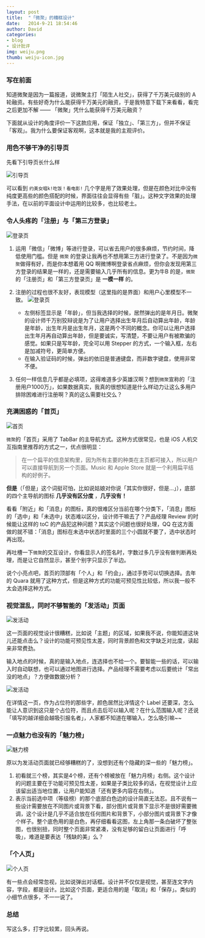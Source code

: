 ```yaml
---
layout: post
title:  "「微聚」的糟糕设计"
date:   2014-9-21 18:54:46
author: David
categories: 
- blog
- 设计批评
img: weiju.png
thumb: weiju-icon.jpg
---
```


### 写在前面

知道微聚是因为一篇报道，说微聚主打「陌生人社交」，获得了千万美元级别的 A 轮融资。有些好奇为什么能获得千万美元的融资，于是我特意下载下来看看，看完之后更加不解 —— 「微聚」凭什么能获得千万美元融资？

下面就从设计的角度评价一下这款应用，保证「独立」、「第三方」，但并不保证「客观」。我为什么要保证客观啊，这本就是我的主观评价。

### 用色不够干净的引导页

先看下引导页长什么样

![引导页](../../assets/img/blog/weiju/guide.png "引导页")

可以看到 `约美女唱k!吃饭！看电影!` 几个字是用了效果处理，但是在颜色对比中没有纯度更高些的颜色搭配的时候，界面往往会显得有些「脏」。这种文字效果的处理手法，在以前的平面设计中运用的比较多，也比较老土。

### 令人头疼的「注册」与「第三方登录」

![登录页](../../assets/img/blog/weiju/login.png "登录页")

1. 运用「微信」「微博」等进行登录，可以省去用户的很多麻烦，节约时间，降低使用门槛。但是 `微聚` 的登录让我再也不想用第三方进行登录了。不是因为`微聚`做得有好，而是你本想着用 QQ 啊微博啊登录省点麻烦，但你会发现用第三方登录的结果是一样的，还是需要输入几乎所有的信息。更为牛B 的是，`微聚`的「注册页」和「第三方登录页」是 **一模一样** 的。

2. 注册的过程也很不友好，表现模型（这里指的是界面）和用户心里模型不一致。
	![登录页](../../assets/img/blog/weiju/input-field.png "引导页")

	* 左侧标签显示是「年龄」，但当我选择的时候，居然弹出的是年月日。微聚的设计师千万别狡辩说是为了让用户选择出生年月后自动算出年龄，年龄是年龄，出生年月是出生年月，这是两个不同的概念。你可以让用户选择出生年月再自动算出年龄，但是要诚实，写清楚，不要让用户有被欺骗的感觉。如果只是写年龄，完全可以用 Stepper 的方式，一个输入框，左右是加减符号，更简单方便。
	* 在输入验证码的时候，弹出的依旧是普通键盘，而非数字键盘，使用非常不便。
3. 任何一样信息几乎都是必填项，这得难道多少英雄汉啊？想到`微聚`宣称的「注册用户1000万」，如果数据真实，我真的很想知道是什么样动力让这么多用户排除困难进行注册啊？真的这么需要社交么？

### 充满困惑的「首页」

![首页](../../assets/img/blog/weiju/nearby.png "引导页")

`微聚`的「首页」采用了 TabBar 的主导航方式。这种方式很常见，也是 iOS 人机交互指南里推荐的方式之一，优点很明显：

> 在一个扁平的信息架构里，因为所有主要的种类在主页都可接入，所以用户可以直接导航到另一个页面。Music 和 Apple Store 就是一个利用扁平结构的好例子。

**但是**（「但是」这个词挺可怕，比如说姑娘对你说「其实你很好，但是...」），底部的四个主导航的图标 **几乎没有区分度** ，**几乎没有！**

看看「附近」和「消息」的图标，真的很难区分当前在哪个分类下，「消息」图标的「选中」和「未选中」状态难以区分，设计师干嘛去了？产品经理 Review 的时候能让这样的 toC 的产品犯这种问题？其实这个问题也很好处理，QQ 在这方面做的就不错：「消息」图标在未选中状态时里面的三个小圆就不要了，选中状态时再出现。

再吐槽一下`微聚`的交互设计，你看显示人的签名时，字数过多几乎没有做判断再处理，而是让它自然显示，甚至个别字只显示了半边。

说个小亮点吧，首页的顶部有「个人」和「约会」，通过手势可以切换选择。去年的 Quara 就用了这种方式，但是这种方式的功能可预见性比较低，所以我一般不太会选择这种方式。

### 视觉混乱，同时不够智能的「发活动」页面

![发活动](../../assets/img/blog/weiju/activities-01.png "发活动")

这一页面的视觉设计很糟糕，比如说「主题」的区域，如果我不说，你能知道这块儿还能点击么？设计的功能可预见性太差，同时背景颜色和文字缺乏对比度，读起来非常费劲。

输入地点的时候，真的是输入地点，连选择也不给一个。要智能一些的话，可以输入时自动联想，也可以通过地图进行选择。产品经理不需要考虑以后要统计「常出没的地点」？方便做数据分析？

![发活动](../../assets/img/blog/weiju/activities-02.png "发活动")

在详情这一页，作为占位符的那些字，颜色居然比详情这个 Label 还要深，怎么能让人意识到这只是个占位符，而且点击后可以输入呢？在什么范围输入呢？还说「填写的越详细会越吸引报名者」，人家都不知道在哪输入，怎么吸引嘛~~

### 一点魅力也没有的「魅力榜」

![魅力榜](../../assets/img/blog/weiju/affordance-01.png "魅力榜")

原以为发活动页面就已经够糟糕的了，没想到还有个隐藏的深一些的「魅力榜」。

1. 初看就三个榜，其实是4个榜，还有个榜被放在「魅力月榜」右侧。这个设计的问题主要在于功能可预见性太差，如果是子类比较多的话，在视觉设计上应该留出适当地位置，让用户能知道「还有更多内容在右侧」。
2. 表示当前选中项（等级榜）的那个底部白色边的设计简直无法忍。且不说有一些设计需要放在不同图片或背景下看，部分图片或背景下显示不是很好需要微调，这个设计是几乎不适合放在任何图片和背景下，小部分图片或背景下才像个样子。整个底色用的是白色，再仔细看看这图，左上角那一条白破坏了整张图，也很别扭，同时整个页面非常紧凑，没有足够的留白让页面进行「呼吸」，难道是要表达「残缺的美」么？

### 「个人页」

![个人页](../../assets/img/blog/weiju/confirm.png "个人页")

有一些点会经常忽视，比如说弹出对话框。设计并不仅仅是视觉，甚至连文字内容，字段，都是设计。比如这个页面，更适合用的是「取消」和「保存」。类似的小细节点很多，不一一说了。

### 总结

写这么多，打字比较累，回头再说。


